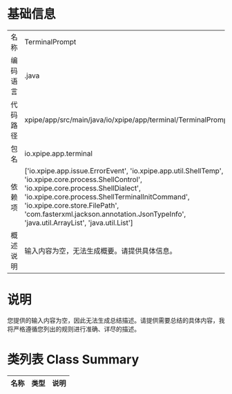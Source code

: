 # 基础信息

|      |      |
|------|------|
| 名称 | TerminalPrompt |
| 编码语言 | .java |
| 代码路径 | xpipe/app/src/main/java/io/xpipe/app/terminal/TerminalPrompt.java |
| 包名 | io.xpipe.app.terminal |
| 依赖项 | ['io.xpipe.app.issue.ErrorEvent', 'io.xpipe.app.util.ShellTemp', 'io.xpipe.core.process.ShellControl', 'io.xpipe.core.process.ShellDialect', 'io.xpipe.core.process.ShellTerminalInitCommand', 'io.xpipe.core.store.FilePath', 'com.fasterxml.jackson.annotation.JsonTypeInfo', 'java.util.ArrayList', 'java.util.List'] |
| 概述说明 | 输入内容为空，无法生成概要。请提供具体信息。 |

# 说明

您提供的输入内容为空，因此无法生成总结描述。请提供需要总结的具体内容，我将严格遵循您列出的规则进行准确、详尽的描述。

# 类列表 Class Summary

| 名称   | 类型  | 说明 |
|-------|------|-------------|




